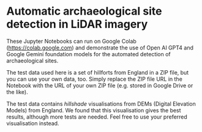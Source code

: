 # Automatic archaeological site detection in LiDAR imagery

These Jupyter Notebooks can run on Google Colab (https://colab.google.com) and demonstrate the use of Open AI GPT4 and Google Gemini foundation models for the automated detection of archaeological sites.

The test data used here is a set of hillforts from England in a ZIP file, but you can use your own data, too. Simply replace the ZIP file URL in the Notebook with the URL of your own ZIP file (e.g. stored in Google Drive or the like).

The test data contains *hillshade* visualisations from DEMs (Digital Elevation Models) from England. We found that this visualisation gives the best results, although more tests are needed. Feel free to use your preferred visualisation instead.
